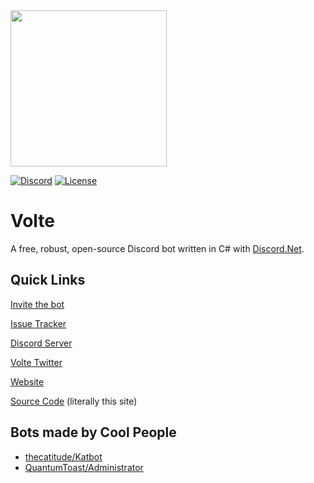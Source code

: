 <img src="https://assets.greemdev.net/Volte.png" width="250" height="250" />

[![Discord](https://img.shields.io/discord/405806471578648588.svg?color=7000FB&label=discord&style=for-the-badge)](https://greemdev.net/Discord)
[![License](https://img.shields.io/github/license/GreemDev/Volte.svg?color=7000FB&style=for-the-badge)](https://github.com/GreemDev/Volte/blob/rewrite/LICENSE)


# Volte

A free, robust, open-source Discord bot written in C# with [Discord.Net](https://github.com/discord-net/Discord.Net).

## Quick Links 
 
 [Invite the bot](https://greemdev.net/Invite)

 [Issue Tracker](https://github.com/GreemDev/Volte/issues)

 [Discord Server](https://greemdev.net/Discord)

 [Volte Twitter](https://twitter.com/VolteBot)

 [Website](https://greemdev.net/Volte)

 [Source Code](https://github.com/GreemDev/Volte) (literally this site)

## Bots made by Cool People

 * [thecatitude/Katbot](https://github.com/thecatitude/Katbot)
 * [QuantumToast/Administrator](https://gitlab.com/QuantumToast/Administrator)
 